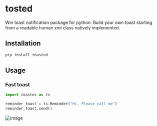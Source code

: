 # tosted
Win toast notification package for python.
Build your own toast starting from a readable human xml class natively implemented.

## Installation

```bash
pip install toasted
```

## Usage

### Fast toast

```python
import toastes as ts

reminder_toast = ts.Reminder("Hi. Please call me")
reminder_toast.send()

```

![image]("src/tosted/test/Incoming_call.png")


